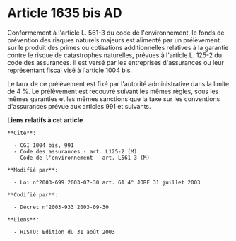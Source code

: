 # Article 1635 bis AD

Conformément à l'article L. 561-3 du code de l'environnement, le fonds de prévention des risques naturels majeurs est
alimenté par un prélèvement sur le produit des primes ou cotisations additionnelles relatives à la garantie contre le risque
de catastrophes naturelles, prévues à l'article L. 125-2 du code des assurances. Il est versé par les entreprises
d'assurances ou leur représentant fiscal visé à l'article 1004 bis.

Le taux de ce prélèvement est fixé par l'autorité administrative dans la limite de 4 %. Le prélèvement est recouvré suivant
les mêmes règles, sous les mêmes garanties et les mêmes sanctions que la taxe sur les conventions d'assurances prévue aux
articles 991 et suivants.

**Liens relatifs à cet article**

	**Cite**:

	  - CGI 1004 bis, 991
	  - Code des assurances - art. L125-2 (M)
	  - Code de l'environnement - art. L561-3 (M)

	**Modifié par**:

	  - Loi n°2003-699 2003-07-30 art. 61 4° JORF 31 juillet 2003

	**Codifié par**:

	  - Décret n°2003-933 2003-09-30

	**Liens**:

	  - HISTO: Edition du 31 août 2003
